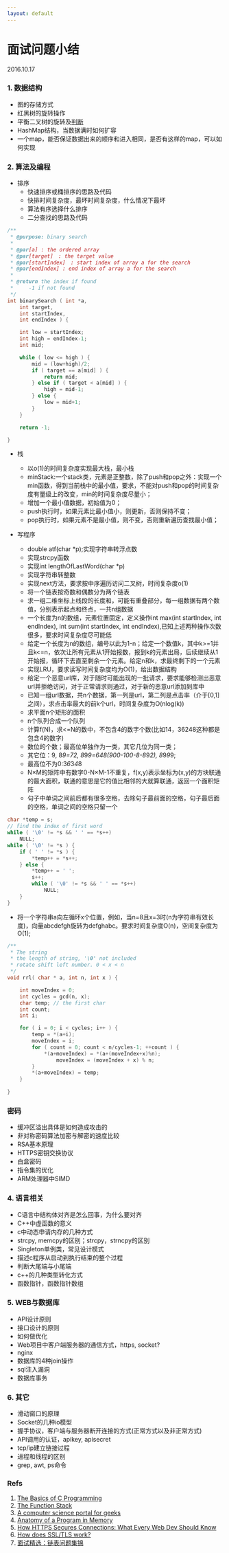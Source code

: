 ```yaml
---
layout: default
---
```


# 面试问题小结
2016.10.17

### 1. 数据结构
* 图的存储方式
* 红黑树的旋转操作
* 平衡二叉树的旋转及[判断](http://zhedahht.blog.163.com/blog/static/25411174201142733927831/)
* HashMap结构，当数据满时如何扩容
* 一个map，能否保证数据出来的顺序和进入相同，是否有这样的map，可以如何实现

### 2. 算法及编程

+ 排序
  * 快速排序或桶排序的思路及代码
  * 快排时间复杂度，最坏时间复杂度，什么情况下最坏
  * 算法有序选择什么排序
  * 二分查找的思路及代码

```C
/**
 * @purpose: binary search
 *
 * @par[a] : the ordered array
 * @par[target]　: the target value
 * @par[startIndex]　: start index of array a for the search
 * @par[endIndex] : end index of array a for the search
 *
 * @return the index if found
 *	   -1 if not found
 */
int binarySearch ( int *a, 
	int target, 
	int startIndex, 
	int endIndex ) {

	int low = startIndex;
	int high = endIndex-1;
	int mid;

	while ( low <= high ) {
		mid = (low+high)/2;
		if ( target == a[mid] ) { 
			return mid; 
		} else if ( target < a[mid] ) {
			high = mid-1;
		} else {
			low = mid+1;
		}
	}

	return -1;

}
```

+ 栈
  * 以o(1)的时间复杂度实现最大栈，最小栈
  * minStack:一个stack类，元素是正整数，除了push和pop之外：实现一个min函数，得到当前栈中的最小值，要求，不能对push和pop的时间复杂度有量级上的改变，min的时间复杂度尽量小；
   - 增加一个最小值数据，初始值为0；
   - push执行时，如果元素比最小值小，则更新，否则保持不变；
   - pop执行时，如果元素不是最小值，则不变，否则重新遍历查找最小值；

+ 写程序
  * double atf(char *p);实现字符串转浮点数
  * 实现strcpy函数
  * 实现int lengthOfLastWord(char *p)
  * 实现字符串转整数
  * 实现next方法，要求按中序遍历访问二叉树，时间复杂度o(1)
  * 将一个链表按奇数和偶数分为两个链表
  * 求一组二维坐标上线段的长度和，可能有重叠部分，每一组数据有两个数值，分别表示起点和终点，一共n组数据
  * 一个长度为n的数组，元素位置固定，定义操作int max(int startIndex, int endIndex), int sum(int startIndex, int endIndex),已知上述两种操作次数很多，要求时间复杂度尽可能低
  * 给定一个长度为n的数组，编号以此为1-n；给定一个数值k，其中k>=1并且k<=n，依次让所有元素从1开始报数，报到k的元素出局，后续继续从1开始报，循环下去直至剩余一个元素。给定n和k，求最终剩下的一个元素
  * 实现LRU，要求读写时间复杂度均为O(1)，给出数据结构
  * 给定一个恶意url库，对于随时可能出现的一批请求，要求能够检测出恶意url并拒绝访问，对于正常请求则通过，对于新的恶意url添加到库中
  * 已知一组url数据，共n个数据，第一列是url，第二列是点击率（介于[0,1]之间），求点击率最大的前k个url，时间复杂度为O(nlog(k))
  * 求平面n个矩形的面积
  * n个队列合成一个队列
  * 计算f(N)，求<=N的数中，不包含4的数字个数(比如14，36248这种都是包含4的数字)
   - 数位的个数；最高位单独作为一类，其它几位为同一类；
   - 其它位：9, 8*9=72, 8*9*9=648(900-100-8-8*9*2), 8*9*9*9;
   - 最高位不为0:3*6*3*4*8
  * N×M的矩阵中有数字0-N×M-1不重复，f(x,y)表示坐标为(x,y)的方块联通的最大面积，联通的意思是它的值比相邻的大就算联通，返回一个面积矩阵
  * 句子中单词之间前后都有很多空格，去除句子最前面的空格，句子最后面的空格，单词之间的空格只留一个

```C
char *temp = s;
// find the index of first word
while ( '\0' != *s && ' ' == *s++)
	NULL;
while ( '\0' != *s ) {
	if ( ' ' != *s ) {
		*temp++ = *s++;
	} else {
		*temp++ = ' ';
		s++;
		while ( '\0' != *s && ' ' == *s++)
			NULL;
	}
}
```

* 将一个字符串a向左循环x个位置，例如，当n=8且x=3时(n为字符串有效长度)，向量abcdefgh旋转为defghabc。要求时间复杂度O(n)，空间复杂度为O(1);

```C
/**
 * The string
 * the length of string, '\0' not included
 * rotate shift left number. 0 < x < n
 */
void rrl( char * a, int n, int x ) {

	int moveIndex = 0;
	int cycles = gcd(n, x);
	char temp; // the first char
	int count;
	int i;

	for ( i = 0; i < cycles; i++ ) {
		temp = *(a+i);
		moveIndex = i;
		for ( count = 0; count < n/cycles-1; ++count ) {
			*(a+moveIndex) = *(a+(moveIndex+x)%n);
		    	moveIndex = (moveIndex + x) % n;
		}
		*(a+moveIndex) = temp;
	}
	
}
```

### 密码
* 缓冲区溢出具体是如何造成攻击的
* 非对称密码算法加密与解密的速度比较
* RSA基本原理
* HTTPS密钥交换协议
* 白盒密码
* 指令集的优化
* ARM处理器中SIMD

### 4. 语言相关
* C语言中结构体对齐是怎么回事，为什么要对齐
* C++中虚函数的意义
* c中动态申请内存的几种方式
* strcpy, memcpy的区别；strcpy，strncpy的区别
* Singleton单例类，常见设计模式
* 描述c程序从启动到执行结束的整个过程
* 判断大尾端与小尾端
* c++的几种类型转化方式
* 函数指针，函数指针数组

### 5. WEB与数据库
* API设计原则
* 接口设计的原则
* 如何做优化
* Web项目中客户端服务器的通信方式，https, socket?
* nginx
* 数据库的4种join操作
* sql注入漏洞
* 数据库事务

### 6. 其它
* 滑动窗口的原理
* Socket的几种io模型
* 握手协议，客户端与服务器断开连接的方式(正常方式以及非正常方式)
* API调用的认证，apikey, apisecret
* tcp/ip建立链接过程
* 进程和线程的区别
* grep, awt, ps命令

### Refs
1. [The Basics of C Programming](http://computer.howstuffworks.com/c.htm/printable)
2. [The Function Stack](http://www.tenouk.com/Bufferoverflowc/Bufferoverflow2a.html)
3. [A computer science portal for geeks](http://www.geeksforgeeks.org/memory-layout-of-c-program/)
4. [Anatomy of a Program in Memory](http://duartes.org/gustavo/blog/post/anatomy-of-a-program-in-memory/)
5. [How HTTPS Secures Connections: What Every Web Dev Should Know](https://blog.hartleybrody.com/https-certificates/)
6. [How does SSL/TLS work?](http://security.stackexchange.com/questions/20803/how-does-ssl-tls-work)
7. [面试精选：链表问题集锦](http://wuchong.me/blog/2014/03/25/interview-link-questions/)
